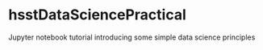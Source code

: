 # hsstDataSciencePractical
Jupyter notebook tutorial introducing some simple data science principles
